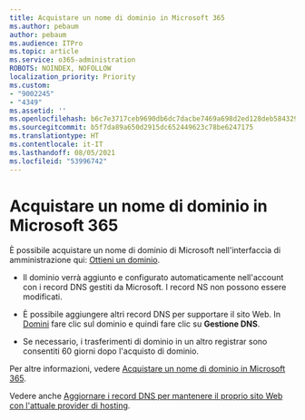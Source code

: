 ```yaml
---
title: Acquistare un nome di dominio in Microsoft 365
ms.author: pebaum
author: pebaum
ms.audience: ITPro
ms.topic: article
ms.service: o365-administration
ROBOTS: NOINDEX, NOFOLLOW
localization_priority: Priority
ms.custom:
- "9002245"
- "4349"
ms.assetid: ''
ms.openlocfilehash: b6c7e3717ceb9690db6dc7dacbe7469a698d2ed128deb5843291687814ba302e
ms.sourcegitcommit: b5f7da89a650d2915dc652449623c78be6247175
ms.translationtype: HT
ms.contentlocale: it-IT
ms.lasthandoff: 08/05/2021
ms.locfileid: "53996742"
---
```

# <a name="buy-a-domain-name-in-microsoft-365"></a>Acquistare un nome di dominio in Microsoft 365

È possibile acquistare un nome di dominio di Microsoft nell'interfaccia di amministrazione qui: [Ottieni un dominio](https://admin.microsoft.com/Domains/Buy).

- Il dominio verrà aggiunto e configurato automaticamente nell'account con i record DNS gestiti da Microsoft. I record NS non possono essere modificati.

- È possibile aggiungere altri record DNS per supportare il sito Web.  In [Domini](https://admin.microsoft.com/AdminPortal/Home#/Domains) fare clic sul dominio e quindi fare clic su **Gestione DNS**.

- Se necessario, i trasferimenti di dominio in un altro registrar sono consentiti 60 giorni dopo l'acquisto di dominio.

Per altre informazioni, vedere [Acquistare un nome di dominio in Microsoft 365](https://docs.microsoft.com/microsoft-365/admin/get-help-with-domains/buy-a-domain-name?view=o365-worldwide).

Vedere anche [Aggiornare i record DNS per mantenere il proprio sito Web con l'attuale provider di hosting](https://docs.microsoft.com/alchemyinsights/update-dns-records-to-keep-your-website-with-your-current-hosting-provider-0).
